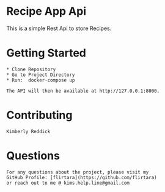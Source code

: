 # Recipe App Api
  This is a simple Rest Api to store Recipes.  



  # Getting Started
    * Clone Repository
    * Go to Project Directory
    * Run:  docker-compose up
    
    The API will then be available at http://127.0.0.1:8000.
   
    
  # Contributing
    Kimberly Reddick
    
  # Questions
    For any questions about the project, please visit my 
    GitHub Profile: [flirtara](https://github.com/flirtara) 
    or reach out to me @ kims.help.line@gmail.com
    
    

